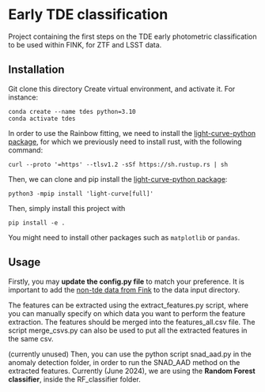# Early TDE classification

Project containing the first steps on the TDE early photometric classification to be used within FINK, for ZTF and LSST data.

## Installation

Git clone this directory
Create virtual environment, and activate it. For instance:
```
conda create --name tdes python=3.10
conda activate tdes
```

In order to use the Rainbow fitting, we need to install the [light-curve-python package](https://github.com/light-curve/light-curve-python), for which we previously  need to install rust, with the following command:
```
curl --proto '=https' --tlsv1.2 -sSf https://sh.rustup.rs | sh
```
Then, we can clone and pip install the [light-curve-python package](https://github.com/light-curve/light-curve-python):
```
python3 -mpip install 'light-curve[full]'
```

Then, simply install this project with
```
pip install -e .
```
You might need to install other packages such as `matplotlib` or `pandas`.

## Usage

Firstly, you may **update the config.py file** to match your preference.
It is important to add the [non-tde data from Fink](https://box.in2p3.fr/s/A6jpApsGdniEzrY) to the data input directory.

The features can be extracted using the extract\_features.py script, where you can manually specify on which data you want to perform the feature extraction.
The features should be merged into the features_all.csv file. The script merge\_csvs.py can also be used to put all the extracted features in the same csv.

(currently unused) Then, you can use the python script snad_aad.py in the anomaly detection folder, in order to run the SNAD\_AAD method on the extracted features.
Currently (June 2024), we are using the **Random Forest classifier**, inside the RF_classifier folder.

